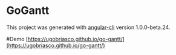 # GoGantt

This project was generated with [angular-cli](https://github.com/angular/angular-cli) version 1.0.0-beta.24.

#Demo
[https://ugobriasco.github.io/go-gantt/](https://ugobriasco.github.io/go-gantt/)
